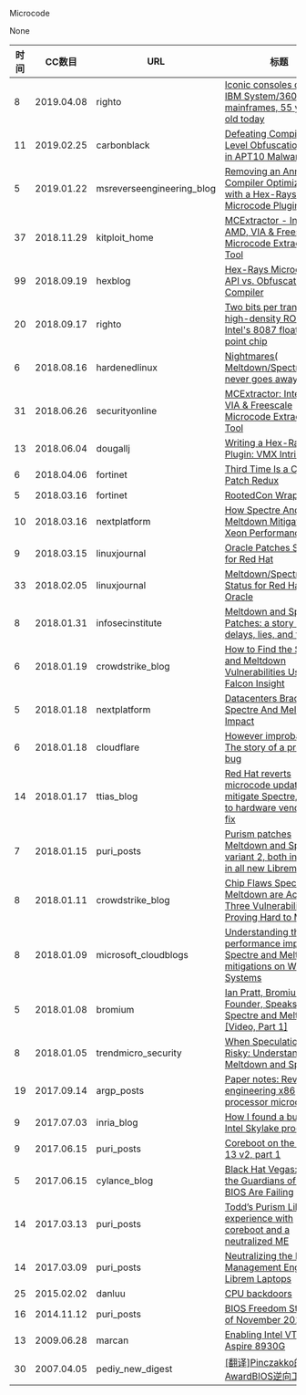 Microcode

None

| 时间 | CC数目 | URL | 标题 |
| ---- | ----- | --- | --- |
| 8 | 2019.04.08 | righto | [Iconic consoles of the IBM System/360 mainframes, 55 years old today](http://www.righto.com/2019/04/iconic-consoles-of-ibm-system360.html) |
| 11 | 2019.02.25 | carbonblack | [Defeating Compiler-Level Obfuscations Used in APT10 Malware](https://www.carbonblack.com/2019/02/25/defeating-compiler-level-obfuscations-used-in-apt10-malware/) |
| 5 | 2019.01.22 | msreverseengineering_blog | [Removing an Annoying Compiler Optimization with a Hex-Rays Microcode Plugin](https://www.msreverseengineering.com/blog/2019/1/22/removing-an-annoying-compiler-optimization-with-a-hex-rays-microcode-plugin) |
| 37 | 2018.11.29 | kitploit_home | [MCExtractor - Intel, AMD, VIA & Freescale Microcode Extraction Tool](https://www.kitploit.com/2018/11/mcextractor-intel-amd-via-freescale.html) |
| 99 | 2018.09.19 | hexblog | [Hex-Rays Microcode API vs. Obfuscating Compiler](http://www.hexblog.com/?p=1248) |
| 20 | 2018.09.17 | righto | [Two bits per transistor: high-density ROM in Intel's 8087 floating point chip](http://www.righto.com/2018/09/two-bits-per-transistor-high-density.html) |
| 6 | 2018.08.16 | hardenedlinux | [Nightmares( Meltdown/Spectre/L1TF) never goes away](https://hardenedlinux.github.io/system-security/2018/08/16/meltdown_spectre_l1tf.html) |
| 31 | 2018.06.26 | securityonline | [MCExtractor: Intel, AMD, VIA & Freescale Microcode Extraction Tool](https://securityonline.info/mcextractor-intel-amd-via-freescale-microcode-extraction-tool/) |
| 13 | 2018.06.04 | dougallj | [Writing a Hex-Rays Plugin: VMX Intrinsics](https://dougallj.wordpress.com/2018/06/04/writing-a-hex-rays-plugin-vmx-intrinsics/) |
| 6 | 2018.04.06 | fortinet | [Third Time Is a Charm: Patch Redux](https://www.fortinet.com/blog/threat-research/third-time-is-a-charm--patch-redux.html) |
| 5 | 2018.03.16 | fortinet | [RootedCon Wrap Up](https://www.fortinet.com/blog/threat-research/rootedcon-wrap-up.html) |
| 10 | 2018.03.16 | nextplatform | [How Spectre And Meltdown Mitigation Hits Xeon Performance](https://www.nextplatform.com/2018/03/16/how-spectre-and-meltdown-mitigation-hits-xeon-performance/) |
| 9 | 2018.03.15 | linuxjournal | [Oracle Patches Spectre for Red Hat](https://www.linuxjournal.com/content/oracle-patches-spectre-red-hat) |
| 33 | 2018.02.05 | linuxjournal | [Meltdown/Spectre Status for Red Hat and Oracle](https://www.linuxjournal.com/content/meltdownspectre-status-red-hat-and-oracle) |
| 8 | 2018.01.31 | infosecinstitute | [Meltdown and Spectre Patches: a story of delays, lies, and failures](http://resources.infosecinstitute.com/meltdown-spectre-patches-story-delays-lies-failures/) |
| 6 | 2018.01.19 | crowdstrike_blog | [How to Find the Spectre and Meltdown Vulnerabilities Using Falcon Insight](https://www.crowdstrike.com/blog/tech-center/how-to-find-the-spectre-and-meltdown-vulnerabilities-using-falcon-insight/) |
| 5 | 2018.01.18 | nextplatform | [Datacenters Brace For Spectre And Meltdown Impact](https://www.nextplatform.com/2018/01/18/datacenters-brace-spectre-meltdown-impact/) |
| 6 | 2018.01.18 | cloudflare | [However improbable: The story of a processor bug](https://blog.cloudflare.com/however-improbable-the-story-of-a-processor-bug/) |
| 14 | 2018.01.17 | ttias_blog | [Red Hat reverts microcode update to mitigate Spectre, refers to hardware vendors for fix](https://ma.ttias.be/red-hat-reverts-microcode-update-mitigate-spectre-refers-hardware-vendors-fix/) |
| 7 | 2018.01.15 | puri_posts | [Purism patches Meltdown and Spectre variant 2, both included in all new Librem laptops](https://puri.sm/posts/purism-patches-meltdown-and-spectre-variant-2-both-included-in-all-new-librem-laptops/) |
| 8 | 2018.01.11 | crowdstrike_blog | [Chip Flaws Spectre and Meltdown are Actually Three Vulnerabilities and Proving Hard to Mitigate](https://www.crowdstrike.com/blog/chip-flaws-spectre-and-meltdown-are-actually-three-vulnerabilities-and-proving-hard-to-mitigate/) |
| 8 | 2018.01.09 | microsoft_cloudblogs | [Understanding the performance impact of Spectre and Meltdown mitigations on Windows Systems](https://cloudblogs.microsoft.com/microsoftsecure/2018/01/09/understanding-the-performance-impact-of-spectre-and-meltdown-mitigations-on-windows-systems/) |
| 5 | 2018.01.08 | bromium | [Ian Pratt, Bromium Co-Founder, Speaks on Spectre and Meltdown [Video, Part 1]](https://blogs.bromium.com/pratt_spectre_meltdown/) |
| 8 | 2018.01.05 | trendmicro_security | [When Speculation Is Risky: Understanding Meltdown and Spectre](https://blog.trendmicro.com/trendlabs-security-intelligence/speculation-risky-understanding-meltdown-spectre/) |
| 19 | 2017.09.14 | argp_posts | [Paper notes: Reverse engineering x86 processor microcode](https://argp.github.io/2017/09/14/re-x86-microcode/) |
| 9 | 2017.07.03 | inria_blog | [How I found a bug in Intel Skylake processors](http://gallium.inria.fr/blog/intel-skylake-bug/) |
| 9 | 2017.06.15 | puri_posts | [Coreboot on the Librem 13 v2, part 1](https://puri.sm/posts/coreboot-on-the-librem-13-v2-part-1/) |
| 5 | 2017.06.15 | cylance_blog | [Black Hat Vegas: Where the Guardians of the BIOS Are Failing](https://www.cylance.com/en_us/blog/black-hat-vegas-where-the-guardians-of-the-bios-are-failing.html) |
| 14 | 2017.03.13 | puri_posts | [Todd’s Purism Librem 13 experience with coreboot and a neutralized ME](https://puri.sm/posts/todds-librem-13-with-coreboot-and-a-neutralized-me/) |
| 14 | 2017.03.09 | puri_posts | [Neutralizing the Intel Management Engine on Librem Laptops](https://puri.sm/posts/neutralizing-intel-management-engine-on-librem-laptops/) |
| 25 | 2015.02.02 | danluu | [CPU backdoors](https://danluu.com/cpu-backdoors/) |
| 16 | 2014.11.12 | puri_posts | [BIOS Freedom Status as of November 2014](https://puri.sm/posts/bios-freedom-status-nov2014/) |
| 13 | 2009.06.28 | marcan | [Enabling Intel VT on the Aspire 8930G](https://marcan.st/2009/06/enabling-intel-vt-on-the-aspire-8930g/) |
| 30 | 2007.04.05 | pediy_new_digest | [[翻译]Pinczakko的AwardBIOS逆向工程指导](https://bbs.pediy.com/thread-42166.htm) |
